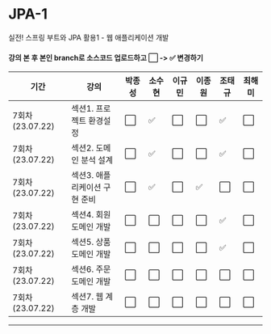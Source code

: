 # JPA-1
실전! 스프링 부트와 JPA 활용1 - 웹 애플리케이션 개발

#### 강의 본 후 본인 branch로 소스코드 업로드하고 ⬜ -> ✅ 변경하기
| 기간 | 강의 | 박종성 | 소수현 | 이규민 | 이종원 | 조태규 | 최해미 |
| ---- | ---- | ---- | ---- | ---- | ---- | ---- | ---- |
| 7회차 (23.07.22) | 섹션1. 프로젝트 환경설정 | ⬜ | ✅ | ⬜ | ⬜ | ✅ | ⬜ |
| 7회차 (23.07.22) | 섹션2. 도메인 분석 설계 | ⬜ | ✅ | ⬜ | ⬜ | ✅ | ⬜ |
| 7회차 (23.07.22) | 섹션3. 애플리케이션 구현 준비 | ⬜ | ✅ | ⬜ | ✅ | ⬜ | ⬜ |
| 7회차 (23.07.22) | 섹션4. 회원 도메인 개발 | ⬜ | ⬜ | ⬜ | ⬜ | ✅ | ⬜ |
| 7회차 (23.07.22) | 섹션5. 상품 도메인 개발 | ⬜ | ⬜ | ⬜ | ⬜ | ✅ | ⬜ |
| 7회차 (23.07.22) | 섹션6. 주문 도메인 개발 | ⬜ | ⬜ | ⬜ | ⬜ | ⬜ | ⬜ |
| 7회차 (23.07.22) | 섹션7. 웹 계층 개발 | ⬜ | ⬜ | ⬜ | ⬜ | ⬜ | ⬜ |
---
